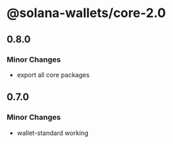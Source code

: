 # @solana-wallets/core-2.0

## 0.8.0

### Minor Changes

- export all core packages

## 0.7.0

### Minor Changes

- wallet-standard working
